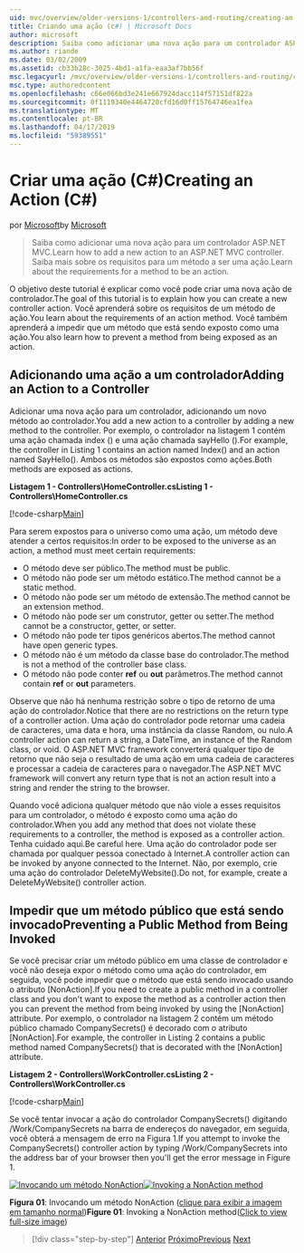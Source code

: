 ```yaml
---
uid: mvc/overview/older-versions-1/controllers-and-routing/creating-an-action-cs
title: Criando uma ação (c#) | Microsoft Docs
author: microsoft
description: Saiba como adicionar uma nova ação para um controlador ASP.NET MVC. Saiba mais sobre os requisitos para um método a ser uma ação.
ms.author: riande
ms.date: 03/02/2009
ms.assetid: cb33b28c-3025-4bd1-a1fa-eaa3af7bb56f
msc.legacyurl: /mvc/overview/older-versions-1/controllers-and-routing/creating-an-action-cs
msc.type: authoredcontent
ms.openlocfilehash: c66e066bd3e241e667924dacc114f57151df822a
ms.sourcegitcommit: 0f1119340e4464720cfd16d0ff15764746ea1fea
ms.translationtype: MT
ms.contentlocale: pt-BR
ms.lasthandoff: 04/17/2019
ms.locfileid: "59389551"
---
```

# <a name="creating-an-action-c"></a><span data-ttu-id="fe6d1-104">Criar uma ação (C#)</span><span class="sxs-lookup"><span data-stu-id="fe6d1-104">Creating an Action (C#)</span></span>

<span data-ttu-id="fe6d1-105">por [Microsoft](https://github.com/microsoft)</span><span class="sxs-lookup"><span data-stu-id="fe6d1-105">by [Microsoft](https://github.com/microsoft)</span></span>

> <span data-ttu-id="fe6d1-106">Saiba como adicionar uma nova ação para um controlador ASP.NET MVC.</span><span class="sxs-lookup"><span data-stu-id="fe6d1-106">Learn how to add a new action to an ASP.NET MVC controller.</span></span> <span data-ttu-id="fe6d1-107">Saiba mais sobre os requisitos para um método a ser uma ação.</span><span class="sxs-lookup"><span data-stu-id="fe6d1-107">Learn about the requirements for a method to be an action.</span></span>


<span data-ttu-id="fe6d1-108">O objetivo deste tutorial é explicar como você pode criar uma nova ação de controlador.</span><span class="sxs-lookup"><span data-stu-id="fe6d1-108">The goal of this tutorial is to explain how you can create a new controller action.</span></span> <span data-ttu-id="fe6d1-109">Você aprenderá sobre os requisitos de um método de ação.</span><span class="sxs-lookup"><span data-stu-id="fe6d1-109">You learn about the requirements of an action method.</span></span> <span data-ttu-id="fe6d1-110">Você também aprenderá a impedir que um método que está sendo exposto como uma ação.</span><span class="sxs-lookup"><span data-stu-id="fe6d1-110">You also learn how to prevent a method from being exposed as an action.</span></span>

## <a name="adding-an-action-to-a-controller"></a><span data-ttu-id="fe6d1-111">Adicionando uma ação a um controlador</span><span class="sxs-lookup"><span data-stu-id="fe6d1-111">Adding an Action to a Controller</span></span>

<span data-ttu-id="fe6d1-112">Adicionar uma nova ação para um controlador, adicionando um novo método ao controlador.</span><span class="sxs-lookup"><span data-stu-id="fe6d1-112">You add a new action to a controller by adding a new method to the controller.</span></span> <span data-ttu-id="fe6d1-113">Por exemplo, o controlador na listagem 1 contém uma ação chamada index () e uma ação chamada sayHello ().</span><span class="sxs-lookup"><span data-stu-id="fe6d1-113">For example, the controller in Listing 1 contains an action named Index() and an action named SayHello().</span></span> <span data-ttu-id="fe6d1-114">Ambos os métodos são expostos como ações.</span><span class="sxs-lookup"><span data-stu-id="fe6d1-114">Both methods are exposed as actions.</span></span>

<span data-ttu-id="fe6d1-115">**Listagem 1 - Controllers\HomeController.cs**</span><span class="sxs-lookup"><span data-stu-id="fe6d1-115">**Listing 1 - Controllers\HomeController.cs**</span></span>

[!code-csharp[Main](creating-an-action-cs/samples/sample1.cs)]

<span data-ttu-id="fe6d1-116">Para serem expostos para o universo como uma ação, um método deve atender a certos requisitos:</span><span class="sxs-lookup"><span data-stu-id="fe6d1-116">In order to be exposed to the universe as an action, a method must meet certain requirements:</span></span>

- <span data-ttu-id="fe6d1-117">O método deve ser público.</span><span class="sxs-lookup"><span data-stu-id="fe6d1-117">The method must be public.</span></span>
- <span data-ttu-id="fe6d1-118">O método não pode ser um método estático.</span><span class="sxs-lookup"><span data-stu-id="fe6d1-118">The method cannot be a static method.</span></span>
- <span data-ttu-id="fe6d1-119">O método não pode ser um método de extensão.</span><span class="sxs-lookup"><span data-stu-id="fe6d1-119">The method cannot be an extension method.</span></span>
- <span data-ttu-id="fe6d1-120">O método não pode ser um construtor, getter ou setter.</span><span class="sxs-lookup"><span data-stu-id="fe6d1-120">The method cannot be a constructor, getter, or setter.</span></span>
- <span data-ttu-id="fe6d1-121">O método não pode ter tipos genéricos abertos.</span><span class="sxs-lookup"><span data-stu-id="fe6d1-121">The method cannot have open generic types.</span></span>
- <span data-ttu-id="fe6d1-122">O método não é um método da classe base do controlador.</span><span class="sxs-lookup"><span data-stu-id="fe6d1-122">The method is not a method of the controller base class.</span></span>
- <span data-ttu-id="fe6d1-123">O método não pode conter **ref** ou **out** parâmetros.</span><span class="sxs-lookup"><span data-stu-id="fe6d1-123">The method cannot contain **ref** or **out** parameters.</span></span>

<span data-ttu-id="fe6d1-124">Observe que não há nenhuma restrição sobre o tipo de retorno de uma ação do controlador.</span><span class="sxs-lookup"><span data-stu-id="fe6d1-124">Notice that there are no restrictions on the return type of a controller action.</span></span> <span data-ttu-id="fe6d1-125">Uma ação do controlador pode retornar uma cadeia de caracteres, uma data e hora, uma instância da classe Random, ou nulo.</span><span class="sxs-lookup"><span data-stu-id="fe6d1-125">A controller action can return a string, a DateTime, an instance of the Random class, or void.</span></span> <span data-ttu-id="fe6d1-126">O ASP.NET MVC framework converterá qualquer tipo de retorno que não seja o resultado de uma ação em uma cadeia de caracteres e processar a cadeia de caracteres para o navegador.</span><span class="sxs-lookup"><span data-stu-id="fe6d1-126">The ASP.NET MVC framework will convert any return type that is not an action result into a string and render the string to the browser.</span></span>

<span data-ttu-id="fe6d1-127">Quando você adiciona qualquer método que não viole a esses requisitos para um controlador, o método é exposto como uma ação do controlador.</span><span class="sxs-lookup"><span data-stu-id="fe6d1-127">When you add any method that does not violate these requirements to a controller, the method is exposed as a controller action.</span></span> <span data-ttu-id="fe6d1-128">Tenha cuidado aqui.</span><span class="sxs-lookup"><span data-stu-id="fe6d1-128">Be careful here.</span></span> <span data-ttu-id="fe6d1-129">Uma ação do controlador pode ser chamada por qualquer pessoa conectado à Internet.</span><span class="sxs-lookup"><span data-stu-id="fe6d1-129">A controller action can be invoked by anyone connected to the Internet.</span></span> <span data-ttu-id="fe6d1-130">Não, por exemplo, crie uma ação do controlador DeleteMyWebsite().</span><span class="sxs-lookup"><span data-stu-id="fe6d1-130">Do not, for example, create a DeleteMyWebsite() controller action.</span></span>

## <a name="preventing-a-public-method-from-being-invoked"></a><span data-ttu-id="fe6d1-131">Impedir que um método público que está sendo invocado</span><span class="sxs-lookup"><span data-stu-id="fe6d1-131">Preventing a Public Method from Being Invoked</span></span>

<span data-ttu-id="fe6d1-132">Se você precisar criar um método público em uma classe de controlador e você não deseja expor o método como uma ação do controlador, em seguida, você pode impedir que o método que está sendo invocado usando o atributo [NonAction].</span><span class="sxs-lookup"><span data-stu-id="fe6d1-132">If you need to create a public method in a controller class and you don't want to expose the method as a controller action then you can prevent the method from being invoked by using the [NonAction] attribute.</span></span> <span data-ttu-id="fe6d1-133">Por exemplo, o controlador na listagem 2 contém um método público chamado CompanySecrets() é decorado com o atributo [NonAction].</span><span class="sxs-lookup"><span data-stu-id="fe6d1-133">For example, the controller in Listing 2 contains a public method named CompanySecrets() that is decorated with the [NonAction] attribute.</span></span>

<span data-ttu-id="fe6d1-134">**Listagem 2 - Controllers\WorkController.cs**</span><span class="sxs-lookup"><span data-stu-id="fe6d1-134">**Listing 2 - Controllers\WorkController.cs**</span></span>

[!code-csharp[Main](creating-an-action-cs/samples/sample2.cs)]

<span data-ttu-id="fe6d1-135">Se você tentar invocar a ação do controlador CompanySecrets() digitando /Work/CompanySecrets na barra de endereços do navegador, em seguida, você obterá a mensagem de erro na Figura 1.</span><span class="sxs-lookup"><span data-stu-id="fe6d1-135">If you attempt to invoke the CompanySecrets() controller action by typing /Work/CompanySecrets into the address bar of your browser then you'll get the error message in Figure 1.</span></span>


<span data-ttu-id="fe6d1-136">[![Invocando um método NonAction](creating-an-action-cs/_static/image1.jpg)](creating-an-action-cs/_static/image1.png)</span><span class="sxs-lookup"><span data-stu-id="fe6d1-136">[![Invoking a NonAction method](creating-an-action-cs/_static/image1.jpg)](creating-an-action-cs/_static/image1.png)</span></span>

<span data-ttu-id="fe6d1-137">**Figura 01**: Invocando um método NonAction ([clique para exibir a imagem em tamanho normal](creating-an-action-cs/_static/image2.png))</span><span class="sxs-lookup"><span data-stu-id="fe6d1-137">**Figure 01**: Invoking a NonAction method([Click to view full-size image](creating-an-action-cs/_static/image2.png))</span></span>

> [!div class="step-by-step"]
> <span data-ttu-id="fe6d1-138">[Anterior](creating-a-controller-cs.md)
> [Próximo](asp-net-mvc-routing-overview-vb.md)</span><span class="sxs-lookup"><span data-stu-id="fe6d1-138">[Previous](creating-a-controller-cs.md)
[Next](asp-net-mvc-routing-overview-vb.md)</span></span>
